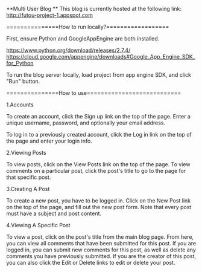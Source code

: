 **Multi User Blog
**
This blog is currently hosted at the following link:
http://futou-project-1.appspot.com

===============How to run locally?==================

First, ensure Python and GoogleAppEngine are both installed.

https://www.python.org/download/releases/2.7.4/
https://cloud.google.com/appengine/downloads#Google_App_Engine_SDK_for_Python

To run the blog server locally, load project from app engine SDK, and click "Run" button.

===============How to use===========================

1.Accounts

To create an account, click the Sign up link on the top of the page. Enter a unique username, password, and optionally your email address.

To log in to a previously created account, click the Log in link on the top of the page and enter your login info.

2.Viewing Posts

To view posts, click on the View Posts link on the top of the page. To view comments on a particular post, click the post's title to go to the page for that specific post.

3.Creating A Post

To create a new post, you have to be logged in. Click on the New Post link on the top of the page, and fill out the new post form. Note that every post must have a subject and post content.

4.Viewing A Specific Post

To view a post, click on the post's title from the main blog page. From here, you can view all comments that have been submitted for this post. If you are logged in, you can submit new comments for this post, as well as delete any comments you have previously submitted. If you are the creator of this post, you can also click the Edit or Delete links to edit or delete your post.